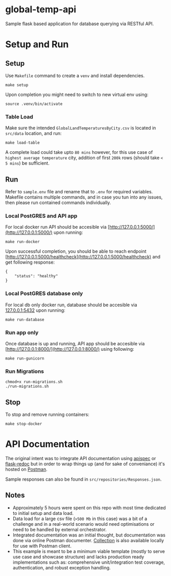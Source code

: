 # global-temp-api
Sample flask based application for database querying via RESTful API.


# Setup and Run

## Setup
Use `Makefile` command to create a `venv` and install dependencies.
```
make setup
```
Upon completion you might need to switch to new virtual env using:
```
source .venv/bin/activate
```
### Table Load
Make sure the intended `GlobalLandTemperaturesByCity.csv` is located in `src/data` location, and run:
```
make load-table
```
A complete load could take upto `80 mins` however, for this use case of `highest average temperature` city, addition of first `200k` rows (should take `< 5 mins`) be sufficient.

## Run
Refer to `sample.env` file and rename that to `.env` for required variables. Makefile contains multiple commands, and in case you tun into any issues, then please run contained commands individually.

### Local PostGRES and API app
For local docker run API should be accesible via [http://127.0.0.1:5000/](http://127.0.0.1:5000/) upon running:
```
make run-docker
```
Upon successful completion, you should be able to reach endpoint [http://127.0.0.1:5000/healthcheck](http://127.0.0.1:5000/healthcheck) and get following response:
```json5
{
    "status": "healthy"
}
```

### Local PostGRES database only
For local db only docker run, database should be accesible via [127.0.0.1:5432](127.0.0.1:5432) upon running:
```
make run-database
```
### Run app only 
Once database is up and running, API app should be accesible via [http://127.0.0.1:8000/](http://127.0.0.1:8000/) using following:
```
make run-gunicorn
```
### Run Migrations
```
chmod+x run-migrations.sh
./run-migrations.sh
```

## Stop
To stop and remove running containers:
```
make stop-docker
```

# API Documentation
The original intent was to integrate API documentation using [apispec](https://apispec.readthedocs.io/en/latest/) or [flask-redoc](https://github.com/mzaglia/flask-redoc) but in order to wrap things up (and for sake of conveniance) it's hosted on [Postman](https://documenter.getpostman.com/view/6285699/TVzXCuxz). 

Sample responses can also be found in `src/repositories/Responses.json`.

## Notes
- Approximately 5 hours were spent on this repo with most time dedicated to initial setup and data load.
- Data load for a large csv file (`>500 Mb` in this case) was a bit of a challenge and in a real-world scenario would need optimisations or need to be handled by external orchestrator.
- Integrated documentation was an initial thought, but documentation was done via online Postman documenter. [Collection](./collection_postman.postman_collection.json) is also available locally for use with Postman client.
- This example is meant to be a minimum viable template (mostly to serve use case and showcase structure) and lacks production ready implementations such as: comprehensive unit/integration test coverage, authentication, and robust exception handling.